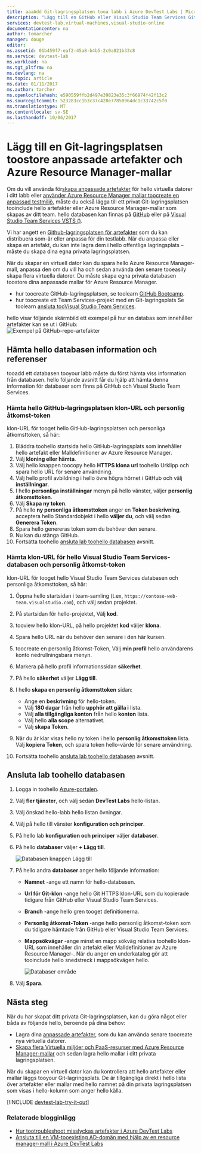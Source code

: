 ```yaml
---
title: aaaAdd Git-lagringsplatsen tooa labb i Azure DevTest Labs | Microsoft Docs
description: "Lägg till en GitHub eller Visual Studio Team Services Git-lagringsplats för anpassade artefakter-källan i Azure DevTest Labs"
services: devtest-lab,virtual-machines,visual-studio-online
documentationcenter: na
author: tomarcher
manager: douge
editor: 
ms.assetid: 01b459f7-eaf2-45a8-b4b5-2c0a821b33c8
ms.service: devtest-lab
ms.workload: na
ms.tgt_pltfrm: na
ms.devlang: na
ms.topic: article
ms.date: 01/11/2017
ms.author: tarcher
ms.openlocfilehash: e590559ffb2d497e39823e35c3f66974f42f13c2
ms.sourcegitcommit: 523283cc1b3c37c428e77850964dc1c33742c5f0
ms.translationtype: MT
ms.contentlocale: sv-SE
ms.lasthandoff: 10/06/2017
---
```

# <a name="add-a-git-repository-toostore-custom-artifacts-and-azure-resource-manager-templates"></a>Lägg till en Git-lagringsplatsen toostore anpassade artefakter och Azure Resource Manager-mallar

Om du vill använda för[skapa anpassade artefakter](devtest-lab-artifact-author.md) för hello virtuella datorer i ditt labb eller [använder Azure Resource Manager mallar toocreate en anpassad testmiljö](devtest-lab-create-environment-from-arm.md), måste du också lägga till ett privat Git-lagringsplatsen tooinclude hello artefakter eller Azure Resource Manager-mallar som skapas av ditt team. hello databasen kan finnas på [GitHub](https://github.com) eller på [Visual Studio Team Services VSTS ()](https://visualstudio.com).

Vi har angett en [Github-lagringsplatsen för artefakter](https://github.com/Azure/azure-devtestlab/tree/master/Artifacts) som du kan distribuera som-är eller anpassa för din testlabb. När du anpassa eller skapa en artefakt, du kan inte lagra dem i hello offentliga lagringsplats – måste du skapa dina egna privata lagringsplatsen. 

När du skapar en virtuell dator kan du spara hello Azure Resource Manager-mall, anpassa den om du vill ha och sedan använda den senare tooeasily skapa flera virtuella datorer. Du måste skapa egna privata databasen toostore dina anpassade mallar för Azure Resource Manager.  

* hur toocreate GitHub-lagringsplatsen, se toolearn [GitHub Bootcamp](https://help.github.com/categories/bootcamp/).
* hur toocreate ett Team Services-projekt med en Git-lagringsplats Se toolearn [ansluta tooVisual Studio Team Services](https://www.visualstudio.com/get-started/setup/connect-to-visual-studio-online).

hello visar följande skärmbild ett exempel på hur en databas som innehåller artefakter kan se ut i GitHub:  
![Exempel på GitHub-repo-artefakter](./media/devtest-lab-add-repo/devtestlab-github-artifact-repo-home.png)

## <a name="get-hello-repository-information-and-credentials"></a>Hämta hello databasen information och referenser
tooadd ett databasen tooyour labb måste du först hämta viss information från databasen. hello följande avsnitt får du hjälp att hämta denna information för databaser som finns på GitHub och Visual Studio Team Services.

### <a name="get-hello-github-repository-clone-url-and-personal-access-token"></a>Hämta hello GitHub-lagringsplatsen klon-URL och personlig åtkomst-token
klon-URL för tooget hello GitHub-lagringsplatsen och personliga åtkomsttoken, så här:

1. Bläddra toohello startsida hello GitHub-lagringsplats som innehåller hello artefakt eller Malldefinitioner av Azure Resource Manager.
2. Välj **kloning eller hämta**.
3. Välj hello knappen toocopy hello **HTTPS klona url** toohello Urklipp och spara hello URL för senare användning.
4. Välj hello profil avbildning i hello övre högra hörnet i GitHub och välj **inställningar**.
5. I hello **personliga inställningar** menyn på hello vänster, väljer **personlig åtkomsttoken**.
6. Välj **Skapa ny token**.
7. På hello **ny personliga åtkomsttoken** anger en **Token beskrivning**, acceptera hello Standardobjekt i hello **väljer du**, och välj sedan **Generera Token**.
8. Spara hello genereras token som du behöver den senare.
9. Nu kan du stänga GitHub.   
10. Fortsätta toohello [ansluta lab toohello databasen](#connect-your-lab-to-the-repository) avsnitt.

### <a name="get-hello-visual-studio-team-services-repository-clone-url-and-personal-access-token"></a>Hämta klon-URL för hello Visual Studio Team Services-databasen och personlig åtkomst-token
klon-URL för tooget hello Visual Studio Team Services databasen och personliga åtkomsttoken, så här:

1. Öppna hello startsidan i team-samling (t.ex, `https://contoso-web-team.visualstudio.com`), och välj sedan projektet.
2. På startsidan för hello-projektet, Välj **kod**.
3. tooview hello klon-URL, på hello projektet **kod** väljer **klona**.
4. Spara hello URL när du behöver den senare i den här kursen.
5. toocreate en personlig åtkomst-Token, Välj **min profil** hello användarens konto nedrullningsbara menyn.
6. Markera på hello profil informationssidan **säkerhet**.
7. På hello **säkerhet** väljer **Lägg till**.
8. I hello **skapa en personlig åtkomsttoken** sidan:

   * Ange en **beskrivning** för hello-token.
   * Välj **180 dagar** från hello **upphör att gälla i** lista.
   * Välj **alla tillgängliga konton** från hello **konton** lista.
   * Välj hello **alla scope** alternativet.
   * Välj **skapa Token**.
9. När du är klar visas hello ny token i hello **personlig åtkomsttoken** lista. Välj **kopiera Token**, och spara token hello-värde för senare användning.
10. Fortsätta toohello [ansluta lab toohello databasen](#connect-your-lab-to-the-repository) avsnitt.

## <a name="connect-your-lab-toohello-repository"></a>Ansluta lab toohello databasen
1. Logga in toohello [Azure-portalen](http://go.microsoft.com/fwlink/p/?LinkID=525040).
2. Välj **fler tjänster**, och välj sedan **DevTest Labs** hello-listan.
3. Välj önskad hello-labb hello listan övningar.   
4. Välj på hello till vänster **konfiguration och principer**.
5. På hello lab **konfiguration och principer** väljer **databaser**.
6. På hello **databaser** väljer **+ Lägg till**.

    ![Databasen knappen Lägg till](./media/devtest-lab-add-repo/devtestlab-add-repo.png)
7. På hello andra **databaser** anger hello följande information:

   * **Namnet** -ange ett namn för hello-databasen.
   * **Url för Git-klon** -ange hello Git HTTPS klon-URL som du kopierade tidigare från GitHub eller Visual Studio Team Services.
   * **Branch** -ange hello gren tooget definitionerna.
   * **Personlig åtkomst-Token** -ange hello personlig åtkomst-token som du tidigare hämtade från GitHub eller Visual Studio Team Services.
   * **Mappsökvägar** -ange minst en mapp sökväg relativa toohello klon-URL som innehåller din artefakt eller Malldefinitioner av Azure Resource Manager-. När du anger en underkatalog gör att tooinclude hello snedstreck i mappsökvägen hello.

     ![Databaser område](./media/devtest-lab-add-repo/devtestlab-repo-blade.png)
8. Välj **Spara**.

## <a name="next-steps"></a>Nästa steg
När du har skapat ditt privata Git-lagringsplatsen, kan du göra något eller båda av följande hello, beroende på dina behov:
* Lagra dina [anpassade artefakter](devtest-lab-artifact-author.md), som du kan använda senare toocreate nya virtuella datorer.
* [Skapa flera Virtuella miljöer och PaaS-resurser med Azure Resource Manager-mallar](devtest-lab-create-environment-from-arm.md) och sedan lagra hello mallar i ditt privata lagringsplatsen.

När du skapar en virtuell dator kan du kontrollera att hello artefakter eller mallar läggs tooyour Git-lagringsplats. De är tillgängliga direkt i hello lista över artefakter eller mallar med hello namnet på din privata lagringsplatsen som visas i hello-kolumn som anger hello källa. 

[!INCLUDE [devtest-lab-try-it-out](../../includes/devtest-lab-try-it-out.md)]

### <a name="related-blog-posts"></a>Relaterade blogginlägg
* [Hur tootroubleshoot misslyckas artefakter i Azure DevTest Labs](devtest-lab-troubleshoot-artifact-failure.md)
* [Ansluta till en VM-tooexisting AD-domän med hjälp av en resource manager-mall i Azure DevTest Labs](http://www.visualstudiogeeks.com/blog/DevOps/Join-a-VM-to-existing-AD-domain-using-ARM-template-AzureDevTestLabs)
